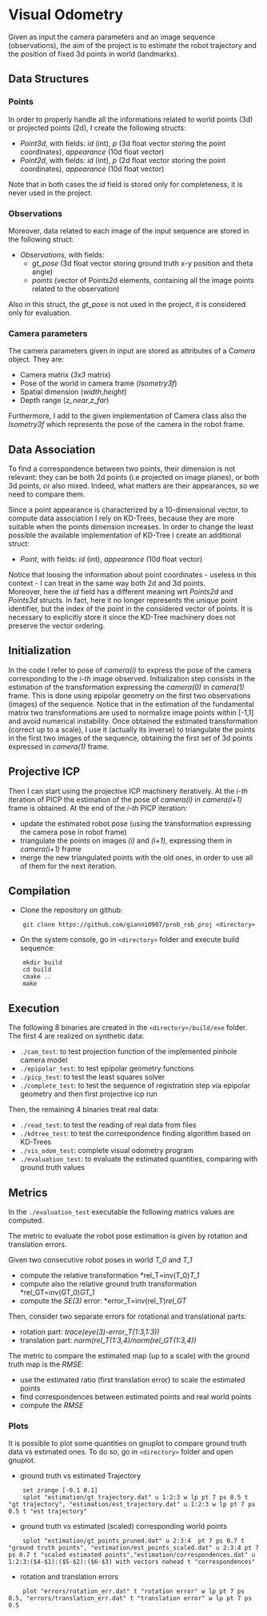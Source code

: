 # Visual Odometry
Given as input the camera parameters and an image sequence (observations), the aim of the project is to estimate the robot trajectory and the position of fixed 3d points in world (landmarks).

## Data Structures
### Points
In order to properly handle all the informations related to world points (3d) or projected points (2d), I create the following structs:
- *Point3d*, with fields: *id* (int), *p* (3d float vector storing the point coordinates), *appearance* (10d float vector)
- *Point2d*, with fields: *id* (int), *p* (2d float vector storing the point coordinates), *appearance* (10d float vector)

Note that in both cases the *id* field is stored only for completeness, it is never used in the project.
### Observations
Moreover, data related to each image of the input sequence are stored in the following struct:
- *Observations*, with fields: 
    - *gt_pose* (3d float vector storing ground truth x-y position and theta angle)
    - *points* (vector of Points2d elements, containing all the image points related to the observation)

Also in this struct, the *gt_pose* is not used in the project, it is considered only for evaluation.
### Camera parameters
The camera parameters given in input are stored as attributes of a *Camera* object. They are:
- Camera matrix (*3x3* matrix)
- Pose of the world in camera frame (*Isometry3f*)
- Spatial dimension (*width*,*height*)
- Depth range (*z_near*,*z_far*)

Furthermore, I add to the given implementation of Camera class also the *Isometry3f* which represents the pose of the camera in the robot frame.

## Data Association
To find a correspondence between two points, their dimension is not relevant: they can be both 2d points (i.e projected on image planes), or both 3d points, or also mixed. Indeed, what matters are their appearances, so we need to compare them.

Since a point appearance is characterized by a 10-dimensional vector, to compute data association I rely on KD-Trees, because they are more suitable when the points dimension increases. In order to change the least possible the available implementation of KD-Tree I create an additional struct:
- *Point*, with fields: *id* (int), *appearance* (10d float vector)

Notice that loosing the information about point coordinates - useless in this context - I can treat in the same way both 2d and 3d points.  
Moreover, here the *id* field has a different meaning wrt *Points2d* and *Points3d* structs. In fact, here it no longer represents the unique point identifier, but the index of the point in the considered vector of points. It is necessary to explicitly store it since the KD-Tree machinery does not preserve the vector ordering.

## Initialization
In the code I refer to pose of *camera(i)* to express the pose of the camera corresponding to the *i-th* image observed.
Initialization step consists in the estimation of the transformation expressing the *camera(0)* in *camera(1)* frame.
This is done using epipolar geometry on the first two observations (images) of the sequence.
Notice that in the estimation of the fundamental matrix two transformations are used to normalize image points within [-1,1] and avoid numerical instability.
Once obtained the estimated transformation (correct up to a scale), I use it (actually its inverse) to triangulate the points in the first two images of the sequence, obtaining the first set of 3d points expressed in *camera(1)* frame.

## Projective ICP 
Then I can start using the projective ICP machinery iteratively. At the *i-th* iteration of PICP the estimation of the pose of *camera(i)* in *camera(i+1)* frame is obtained.
At the end of the *i-th* PICP iteration:
- update the estimated robot pose (using the transformation expressing the camera pose in robot frame)
- triangulate the points on images *(i)* and *(i+1)*, expressing them in *camera(i+1)* frame
- merge the new triangulated points with the old ones, in order to use all of them for the next iteration.
## Compilation
- Clone the repository on github:
```
    git clone https://github.com/gianni0907/prob_rob_proj <directory>
```
- On the system console, go in `<directory>` folder and execute build sequence:
```
    mkdir build
    cd build
    cmake ..
    make
```
## Execution
The following 8 binaries are created in the `<directory>/build/exe` folder.
The first 4 are realized on synthetic data:
- `./cam_test`: to test projection function of the implemented pinhole camera model
- `./epipolar_test`: to test epipolar geometry functions
- `./picp_test`: to test the least squares solver
- `./complete_test`: to test the sequence of registration step via epipolar geometry and then first projective icp run

Then, the remaining 4 binaries treat real data:
- `./read_test`: to test the reading of real data from files
- `./kdtree_test`: to test the correspondence finding algorithm based on KD-Trees
- `./vis_odom_test`: complete visual odometry program
- `./evaluation_test`: to evaluate the estimated quantities, comparing with ground truth values

## Metrics
In the `./evaluation_test` executable the following matrics values are computed.

The metric to evaluate the robot pose estimation is given by rotation and translation errors.

Given two consecutive robot poses in world *T_0* and *T_1*
- compute the relative transformation *rel_T=inv(T_0)*T_1*
- compute also the relative ground truth transformation *rel_GT=inv(GT_0)*GT_1*
- compute the *SE(3)* error: *error_T=inv(rel_T)*rel_GT*

Then, consider two separate errors for rotational and translational parts:
- rotation part: *trace(eye(3)-error_T(1:3,1:3))*
- translation part: *norm(rel_T(1:3,4)/norm(rel_GT(1:3,4))*

The metric to compare the estimated map (up to a scale) with the ground truth map is the *RMSE*:
- use the estimated ratio (first translation error) to scale the estimated points
- find correspondences between estimated points and real world points
- compute the *RMSE*

### Plots
It is possible to plot some quantities on gnuplot to compare ground truth data vs estimated ones. To do so, go in `<directory>` folder and open gnuplot.
- ground truth vs estimated Trajectory
```
    set zrange [-0.1 0.1]
	splot "estimation/gt_trajectory.dat" u 1:2:3 w lp pt 7 ps 0.5 t "gt trajectory", "estimation/est_trajectory.dat" u 1:2:3 w lp pt 7 ps 0.5 t "est trajectory"
```
- ground truth vs estimated (scaled) corresponding world points
```
    splot "estimation/gt_points_pruned.dat" u 2:3:4  pt 7 ps 0.7 t "ground truth points", "estimation/est_points_scaled.dat" u 2:3:4 pt 7 ps 0.7 t "scaled estimated points","estimation/correspondences.dat" u 1:2:3:($4-$1):($5-$2):($6-$3) with vectors nohead t "correspondences"
```
- rotation and translation errors
```
    plot "errors/rotation_err.dat" t "rotation error" w lp pt 7 ps 0.5, "errors/translation_err.dat" t "translation error" w lp pt 7 ps 0.5
```